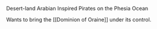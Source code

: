 Desert-land
Arabian Inspired
Pirates on the Phesia Ocean

Wants to bring the [[Dominion of Oraine]] under its control. 